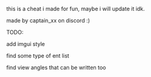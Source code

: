 this is a cheat i made for fun, maybe i will update it idk.

made by captain_xx on discord :)


TODO:

  add imgui style
  
  find some type of ent list
  
  find view angles that can be written too
